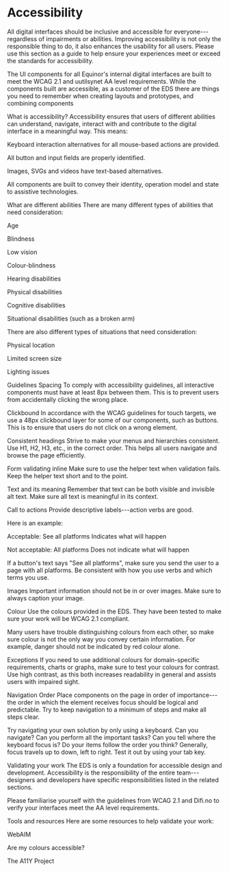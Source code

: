 # Accessibility


All digital interfaces should be inclusive and accessible for everyone---regardless of impairments or abilities. Improving accessibility is not only the responsible thing to do, it also enhances the usability for all users. Please use this section as a guide to help ensure your experiences meet or exceed the standards for accessibility.

The UI components for all Equinor's internal digital interfaces are built to meet the WCAG 2.1 and uutilsynet AA level requirements. While the components built are accessible, as a customer of the EDS there are things you need to remember when creating layouts and prototypes, and combining components

What is accessibility?
Accessibility ensures that users of different abilities can understand, navigate, interact with and contribute to the digital interface in a meaningful way. This means:

Keyboard interaction alternatives for all mouse-based actions are provided.

All button and input fields are properly identified.

Images, SVGs and videos have text-based alternatives.

All components are built to convey their identity, operation model and state to assistive technologies.

What are different abilities
There are many different types of abilities that need consideration:

Age

Blindness

Low vision

Colour-blindness

Hearing disabilities

Physical disabilities

Cognitive disabilities

Situational disabilities (such as a broken arm)

There are also different types of situations that need consideration:

Physical location

Limited screen size

Lighting issues

Guidelines
Spacing
To comply with accessibility guidelines, all interactive components must have at least 8px between them. This is to prevent users from accidentally clicking the wrong place.

Clickbound
In accordance with the WCAG guidelines for touch targets, we use a 48px clickbound layer for some of our components, such as buttons. This is to ensure that users do not click on a wrong element.

Consistent headings
Strive to make your menus and hierarchies consistent. Use H1, H2, H3, etc., in the correct order. This helps all users navigate and browse the page efficiently.

Form validating inline
Make sure to use the helper text when validation fails. Keep the helper text short and to the point.

Text and its meaning
Remember that text can be both visible and invisible alt text. Make sure all text is meaningful in its context.

Call to actions
Provide descriptive labels---action verbs are good.

Here is an example:

Acceptable: See all platforms Indicates what will happen

Not acceptable: All platforms Does not indicate what will happen

If a button's text says "See all platforms", make sure you send the user to a page with all platforms. Be consistent with how you use verbs and which terms you use.

Images
Important information should not be in or over images. Make sure to always caption your image.

Colour
Use the colours provided in the EDS. They have been tested to make sure your work will be WCAG 2.1 compliant.

Many users have trouble distinguishing colours from each other, so make sure colour is not the only way you convey certain information. For example, danger should not be indicated by red colour alone.

Exceptions
If you need to use additional colours for domain-specific requirements, charts or graphs, make sure to test your colours for contrast. Use high contrast, as this both increases readability in general and assists users with impaired sight.

Navigation Order
Place components on the page in order of importance---the order in which the element receives focus should be logical and predictable. Try to keep navigation to a minimum of steps and make all steps clear.

Try navigating your own solution by only using a keyboard. Can you navigate? Can you perform all the important tasks? Can you tell where the keyboard focus is? Do your items follow the order you think? Generally, focus travels up to down, left to right. Test it out by using your tab key.

Validating your work
The EDS is only a foundation for accessible design and development. Accessibility is the responsibility of the entire team---designers and developers have specific responsibilities listed in the related sections.

Please familiarise yourself with the guidelines from WCAG 2.1 and Difi.no to verify your interfaces meet the AA level requirements.

Tools and resources
Here are some resources to help validate your work:

WebAIM

Are my colours accessible?

The A11Y Project